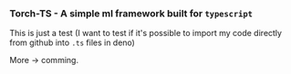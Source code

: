 ### Torch-TS - A simple ml framework built for `typescript`

This is just a test (I want to test if it's possible to import my code directly
from github into `.ts` files in deno)

More -> comming.
